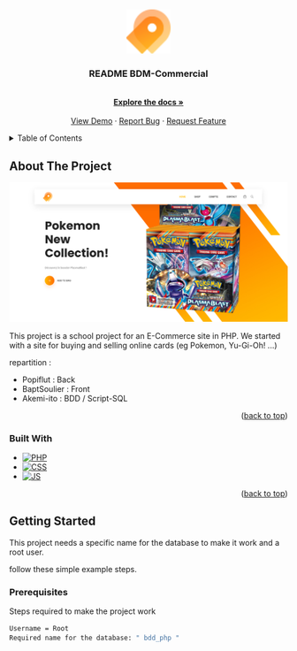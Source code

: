 <a name="readme-top"></a>

<!-- PROJECT LOGO -->
<br />
<div align="center">
  <a href="https://github.com/BaptSoulier/e-commerce-PHP/tree/master">
    <img src="img/fav.png" alt="Logo" width="80" height="80">
  </a>

  <h3 align="center">README BDM-Commercial</h3>

  <p align="center">
    <br />
    <a href="https://github.com/BaptSoulier/e-commerce-PHP/tree/master"><strong>Explore the docs »</strong></a>
    <br />
    <br />
    <a href="https://github.com/BaptSoulier/e-commerce-PHP/tree/master">View Demo</a>
    ·
    <a href="https://github.com/BaptSoulier/e-commerce-PHP/issues">Report Bug</a>
    ·
    <a href="https://github.com/BaptSoulier/e-commerce-PHP/issues">Request Feature</a>
  </p>
</div>



<!-- TABLE OF CONTENTS -->
<details>
  <summary>Table of Contents</summary>
  <ol>
    <li>
      <a href="#about-the-project">About The Project</a>
      <ul>
        <li><a href="#built-with">Built With</a></li>
      </ul>
    </li>
    <li>
      <a href="#getting-started">Getting Started</a>
      <ul>
        <li><a href="#prerequisites">Prerequisites</a></li>
      </ul>
    </li>
    <li><a href="#license">License</a></li>
  </ol>
</details>



<!-- ABOUT THE PROJECT -->
## About The Project

[![Product Name Screen Shot][product-screenshot]](https://example.com)

This project is a school project for an E-Commerce site in PHP. We started with a site for buying and selling online cards (eg Pokemon, Yu-Gi-Oh! ...)

repartition :
* Popiflut : Back
* BaptSoulier : Front
* Akemi-ito : BDD / Script-SQL


<p align="right">(<a href="#readme-top">back to top</a>)</p>



### Built With

* [![PHP][PHP.js]][PHP-url]
* [![CSS][CSS.js]][CSS-url]
* [![JS][JS.io]][JS-url]

<p align="right">(<a href="#readme-top">back to top</a>)</p>



<!-- GETTING STARTED -->
## Getting Started

This project needs a specific name for the database to make it work and a root user.

follow these simple example steps.

### Prerequisites

Steps required to make the project work

  ```sh
  Username = Root
  Required name for the database: " bdd_php "
  ```

<!-- MARKDOWN LINKS & IMAGES -->
<!-- https://www.markdownguide.org/basic-syntax/#reference-style-links -->

[contributors-shield]: https://github.com/BaptSoulier/e-commerce-PHP/graphs/contributors
[contributors-url]: https://github.com/BaptSoulier/e-commerce-PHP/graphs/contributors


[forks-shield]: https://img.shields.io/github/forks/othneildrew/Best-README-Template.svg?style=for-the-badge
[forks-url]: https://github.com/BaptSoulier/e-commerce-PHP/forks


[stars-shield]: https://img.shields.io/github/stars/othneildrew/Best-README-Template.svg?style=for-the-badge
[stars-url]: https://github.com/BaptSoulier/e-commerce-PHP/stargazers


[issues-shield]: https://img.shields.io/github/issues/othneildrew/Best-README-Template.svg?style=for-the-badge
[issues-url]: https://github.com/BaptSoulier/e-commerce-PHP/issues


[license-shield]: https://img.shields.io/github/license/othneildrew/Best-README-Template.svg?style=for-the-badge
[license-url]: https://github.com/othneildrew/Best-README-Template/blob/master/LICENSE.txt


[PHP.js]:https://img.shields.io/badge/PHP-777BB4?style=for-the-badge&logo=php&logoColor=white
[PHP-url]: https://www.php.net


[CSS.js]: https://img.shields.io/badge/CSS-239120?&style=for-the-badge&logo=css3&logoColor=white
[CSS-url]: https://www.w3.org/Style/CSS/


[JS.io]: https://img.shields.io/badge/JavaScript-F7DF1E?style=for-the-badge&logo=JavaScript&logoColor=white
[JS-url]: https://www.javascript.com

[product-screenshot]: img/Home.png
